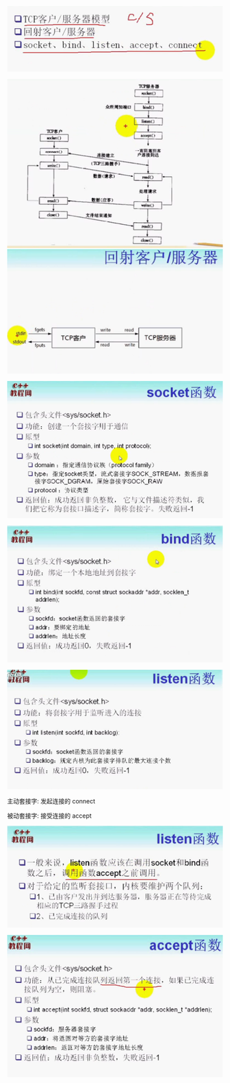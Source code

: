 
![socket-cs-01](image/socket-cs-01.png)

![socket-cs- ](image/socket-cs-02.png)
![socket-cs- ](image/socket-cs-03.png)

![socket-cs- ](image/socket-cs-04.png)

![socket-cs- ](image/socket-cs-05.png)

![socket-cs- ](image/socket-cs-06.png)


 主动套接字:  发起连接的 connect


被动套接字: 接受连接的 accept


![socket-cs- ](image/socket-cs-07.png)



![socket-cs- ](image/socket-cs-08.png)



















